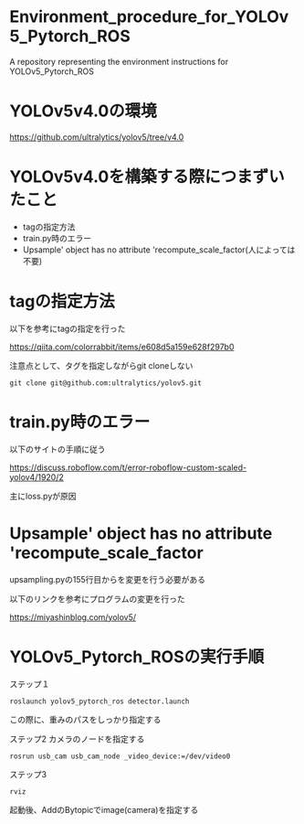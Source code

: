 # Environment_procedure_for_YOLOv5_Pytorch_ROS
A repository representing the environment instructions for YOLOv5_Pytorch_ROS
# YOLOv5v4.0の環境
https://github.com/ultralytics/yolov5/tree/v4.0
# YOLOv5v4.0を構築する際につまずいたこと
- tagの指定方法
- train.py時のエラー
- Upsample' object has no attribute 'recompute_scale_factor(人によっては不要)
# tagの指定方法
以下を参考にtagの指定を行った

https://qiita.com/colorrabbit/items/e608d5a159e628f297b0

注意点として、タグを指定しながらgit cloneしない
```
git clone git@github.com:ultralytics/yolov5.git
```

# train.py時のエラー
以下のサイトの手順に従う

https://discuss.roboflow.com/t/error-roboflow-custom-scaled-yolov4/1920/2

主にloss.pyが原因

# Upsample' object has no attribute 'recompute_scale_factor
upsampling.pyの155行目からを変更を行う必要がある

以下のリンクを参考にプログラムの変更を行った

https://miyashinblog.com/yolov5/



# YOLOv5_Pytorch_ROSの実行手順
ステップ１
```
roslaunch yolov5_pytorch_ros detector.launch
```

この際に、重みのパスをしっかり指定する

ステップ2 カメラのノードを指定する
```
rosrun usb_cam usb_cam_node _video_device:=/dev/video0
```

ステップ3
```
rviz
```
起動後、AddのBytopicでimage(camera)を指定する

